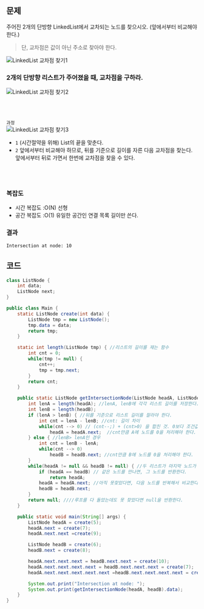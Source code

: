 ## 문제
주어진 2개의 단방향 LinkedList에서 교차되는 노드를 찾으시오. (앞에서부터 비교해야 한다.) <br>
> 단, 교차점은 값이 아닌 주소로 찾아야 한다. 

![LinkedList 교차점 찾기1](https://user-images.githubusercontent.com/57389368/190908736-9bd0afc2-a9ce-4436-b572-51f9ff22cdda.JPG) <br>

### 2개의 단방향 리스트가 주어졌을 때, 교차점을 구하라.
![LinkedList 교차점 찾기2](https://user-images.githubusercontent.com/57389368/190909185-b381fd8a-b01a-4e33-8594-b230bf11fd1f.JPG) <br>

<br><br>

`과정` <br>
![LinkedList 교차점 찾기3](https://user-images.githubusercontent.com/57389368/190910120-b6812a54-314e-49dd-80a0-a9d84545e320.JPG) <br>
+ `1` (시간절약을 위해) List의 끝을 맞춘다.
+ `2` 앞에서부터 비교해야 하므로, 뒤를 기준으로 길이를 자른 다음 교차점을 찾는다. <br> 앞에서부터 뒤로 가면서 한번에 교차점을 찾을 수 있다.

<br><br>

### 복잡도
+ 시간 복잡도 :O(N) 선형
+ 공간 복잡도 :O(1) 유일한 공간인 연결 목록 길이만 쓴다.

### 결과
```
Intersection at node: 10
```

## 코드
```java
class ListNode {
    int data;
    ListNode next;
}

public class Main {
    static ListNode create(int data) {
        ListNode tmp = new ListNode();
        tmp.data = data;
        return tmp;
    }

    static int length(ListNode tmp) { //리스트의 길이를 재는 함수
        int cnt = 0;
        while(tmp != null) {
            cnt++;
            tmp = tmp.next;
        }
        return cnt;
    }

    public static ListNode getIntersectionNode(ListNode headA, ListNode headB) { 
        int lenA = length(headA); //lenA, lenB에 각각 리스트 길이를 저장한다.
        int lenB = length(headB); 
        if (lenA > lenB) { //뒤를 기준으로 리스트 길이를 잘라야 한다.
            int cnt = lenA - lenB; //cnt: 길이 차이
            while(cnt --> 0) // (cnt--;) + (cnt>0) 을 합친 것. 0보다 조건값을 뺀 값이 클 경우
                headA = headA.next;  //cnt만큼 A에 노드를 0을 처리해야 한다. (A:7894 B:94인 경우 0094로 맞춘다.) 
        } else { //lenB> lenA인 경우
            int cnt = lenB - lenA; 
            while(cnt --> 0) 
                headB = headB.next; //cnt만큼 B에 노드를 0을 처리해야 한다. 
        }
        while(headA != null && headB != null) { //두 리스트가 마지막 노드가 될 때까지 돌린다.
            if (headA == headB) // 같은 노드를 만나면, 그 노드를 반환한다.
                return headA;
            headA = headA.next; //아직 못찾았다면, 다음 노드를 반복해서 비교한다.
            headB = headB.next; 
        }
        return null; ////루프를 다 돌았는데도 못 찾았다면 null을 반환한다.
    }

    public static void main(String[] args) {
        ListNode headA = create(5);
        headA.next = create(7);
        headA.next.next =create(9);

        ListNode headB = create(6);
        headB.next = create(8);

        headA.next.next.next = headB.next.next = create(10);
        headA.next.next.next.next = headB.next.next.next = create(7);
        headA.next.next.next.next.next =headB.next.next.next.next = create(6);

        System.out.print("Intersection at node: ");
        System.out.print(getIntersectionNode(headA, headB).data);
    }
}
```
